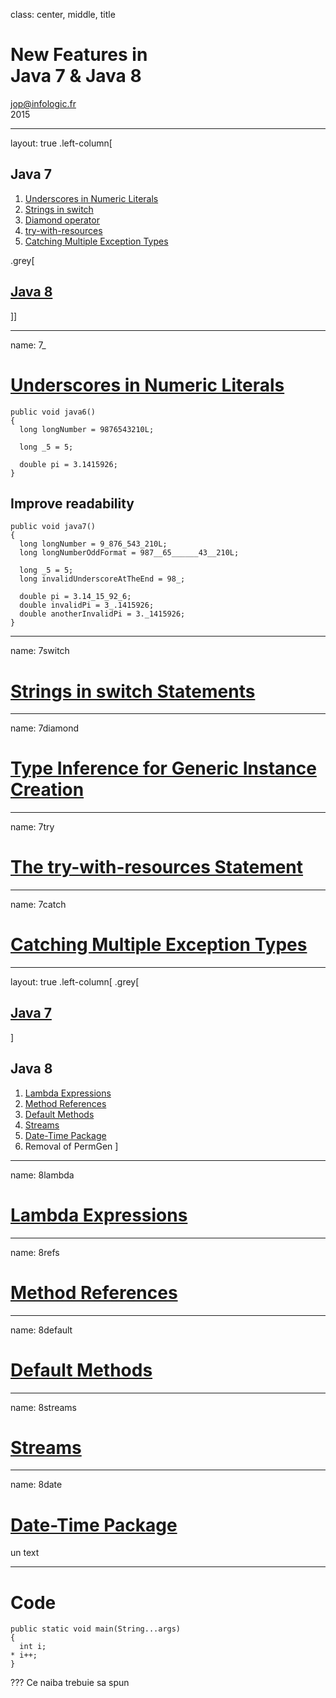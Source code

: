 class: center, middle, title
# New Features in<br>Java 7 & Java 8

[jop@infologic.fr](mailto:jop@infologic.fr)<br>2015

---
layout: true
.left-column[
## Java 7
1. [Underscores in Numeric Literals](#7_)
1. [Strings in switch](#7switch)
1. [Diamond operator](#7diamond)
1. [try-with-resources](#7try)
1. [Catching Multiple Exception Types](#7catch)

.grey[
## [Java 8](#8lambda)
]]

---
name: 7_
# [Underscores in Numeric Literals](http://docs.oracle.com/javase/7/docs/technotes/guides/language/underscores-literals.html)
```
public void java6()
{
  long longNumber = 9876543210L;

  long _5 = 5;

  double pi = 3.1415926;
}
```
## Improve readability
```
public void java7()
{
  long longNumber = 9_876_543_210L;
  long longNumberOddFormat = 987__65______43__210L;

  long _5 = 5;
  long invalidUnderscoreAtTheEnd = 98_;

  double pi = 3.14_15_92_6;
  double invalidPi = 3_.1415926;
  double anotherInvalidPi = 3._1415926;
}
```
---
name: 7switch
# [Strings in switch Statements](http://docs.oracle.com/javase/7/docs/technotes/guides/language/strings-switch.html)

---
name: 7diamond
# [Type Inference for Generic Instance Creation](http://docs.oracle.com/javase/7/docs/technotes/guides/language/type-inference-generic-instance-creation.html)

---
name: 7try
# [The try-with-resources Statement](http://docs.oracle.com/javase/7/docs/technotes/guides/language/try-with-resources.html)

---
name: 7catch
# [Catching Multiple Exception Types](http://docs.oracle.com/javase/7/docs/technotes/guides/language/catch-multiple.html)

---
layout: true
.left-column[
.grey[
## [Java 7](#7_)
]
## Java 8
1. [Lambda Expressions](#8lambda)
1. [Method References](#8refs)
1. [Default Methods](#8default)
1. [Streams](#8streams)
1. [Date-Time Package](#8date)
1. Removal of PermGen
]

---
name: 8lambda
# [Lambda Expressions](http://docs.oracle.com/javase/tutorial/java/javaOO/lambdaexpressions.html)

---
name: 8refs
# [Method References](http://docs.oracle.com/javase/tutorial/java/javaOO/methodreferences.html)

---
name: 8default
# [Default Methods](http://docs.oracle.com/javase/tutorial/java/IandI/defaultmethods.html)

---
name: 8streams
# [Streams](http://docs.oracle.com/javase/8/docs/technotes/guides/language/lambda_api_jdk8.html)

---
name: 8date
# [Date-Time Package](http://docs.oracle.com/javase/8/docs/technotes/guides/datetime/index.html)
un text

---

# Code
```
public static void main(String...args)
{
  int i;
* i++;
}
```

???
Ce naiba trebuie sa spun
